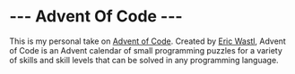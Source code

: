# --- Advent Of Code ---

This is my personal take on [Advent of Code](https://adventofcode.com/about). 
Created by [Eric Wastl](https://github.com/topaz), Advent of Code is an Advent calendar of small programming puzzles for a variety of skills and skill levels that can be solved in any programming language.

